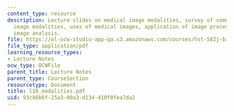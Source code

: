 ```yaml
---
content_type: resource
description: Lecture slides on medical image modalities, survey of common medical
  image modalities, uses of medical images, application of image processing, and medical
  image analysis.
file: https://ol-ocw-studio-app-qa.s3.amazonaws.com/courses/hst-582j-biomedical-signal-and-image-processing-spring-2007/93c46b6f25a300a3d134410f0fea7da2_l18_modalities.pdf
file_type: application/pdf
learning_resource_types:
- Lecture Notes
ocw_type: OCWFile
parent_title: Lecture Notes
parent_type: CourseSection
resourcetype: Document
title: l18_modalities.pdf
uid: 93c46b6f-25a3-00a3-d134-410f0fea7da2
---
```

